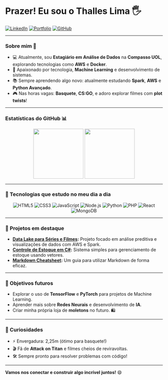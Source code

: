 # Prazer! Eu sou o Thalles Lima 🖐️

[![LinkedIn](https://img.shields.io/badge/-LinkedIn-0077B5?style=for-the-badge&logo=linkedin&logoColor=white)](https://www.linkedin.com/in/thalles-lima-aa8a37194/)
[![Portfolio](https://img.shields.io/badge/-Portfolio-000?style=for-the-badge&logo=vercel&logoColor=white)](https://thalles-portfolio.vercel.app/)
[![GitHub](https://img.shields.io/badge/-GitHub-181717?style=for-the-badge&logo=github&logoColor=white)](https://github.com/ThallesLima3301)

---

### Sobre mim 🚀
- 💻 Atualmente, sou **Estagiário em Análise de Dados** na **Compasso UOL**, explorando tecnologias como **AWS** e **Docker**.
- 🌟 Apaixonado por tecnologia, **Machine Learning** e desenvolvimento de sistemas.
- 📚 Sempre aprendendo algo novo: atualmente estudando **Spark**, **AWS** e **Python Avançado**.
- 🎮 Nas horas vagas: **Basquete**, **CS:GO**, e adoro explorar filmes com **plot twists**!

---

### Estatísticas do GitHub 📊
<div align="center">
  <img height="160em" src="https://github-readme-stats.vercel.app/api?username=ThallesLima3301&show_icons=true&theme=radical" />
  <img height="160em" src="https://github-readme-stats.vercel.app/api/top-langs/?username=ThallesLima3301&layout=compact&theme=radical" />
</div>

---

### 🌟 Tecnologias que estudo no meu dia a dia
<div align="center">
  <img src="https://img.shields.io/badge/HTML5-E34F26?style=for-the-badge&logo=html5&logoColor=white" alt="HTML5" />
  <img src="https://img.shields.io/badge/CSS3-1572B6?style=for-the-badge&logo=css3&logoColor=white" alt="CSS3" />
  <img src="https://img.shields.io/badge/JavaScript-F7DF1E?style=for-the-badge&logo=javascript&logoColor=black" alt="JavaScript" />
  <img src="https://img.shields.io/badge/Node.js-43853D?style=for-the-badge&logo=node.js&logoColor=white" alt="Node.js" />
  <img src="https://img.shields.io/badge/Python-14354C?style=for-the-badge&logo=python&logoColor=white" alt="Python" />
  <img src="https://img.shields.io/badge/PHP-777BB4?style=for-the-badge&logo=php&logoColor=white" alt="PHP" />
  <img src="https://img.shields.io/badge/React-20232A?style=for-the-badge&logo=react&logoColor=61DAFB" alt="React" />
  <img src="https://img.shields.io/badge/MongoDB-4EA94B?style=for-the-badge&logo=mongodb&logoColor=white" alt="MongoDB" />
</div>

---

### 📌 Projetos em destaque
- **[Data Lake para Séries e Filmes](https://github.com/ThallesLima3301/data-lake-movies-series):**
  Projeto focado em análise preditiva e visualizações de dados com AWS e Spark.
- **[Controle de Estoque em C#](https://github.com/ThallesLima3301/controle-estoque):**
  Sistema simples para gerenciamento de estoque usando vetores.
- **[Markdown Cheatsheet](https://github.com/ThallesLima3301/markdown-cheatsheet):**
  Um guia para utilizar Markdown de forma eficaz.

---

### 🎯 Objetivos futuros
- Explorar o uso de **TensorFlow** e **PyTorch** para projetos de Machine Learning.
- Aprender mais sobre **Redes Neurais** e desenvolvimento de **IA**.
- Criar minha própria loja de **moletons** no futuro. 🛍️

---

### 🎨 Curiosidades
- ⚡ Envergadura: 2,25m (ótimo para basquete!)
- 🎬 Fã de **Attack on Titan** e filmes cheios de reviravoltas.
- 🛠️ Sempre pronto para resolver problemas com código!

---

**Vamos nos conectar e construir algo incrível juntos!** 😄
